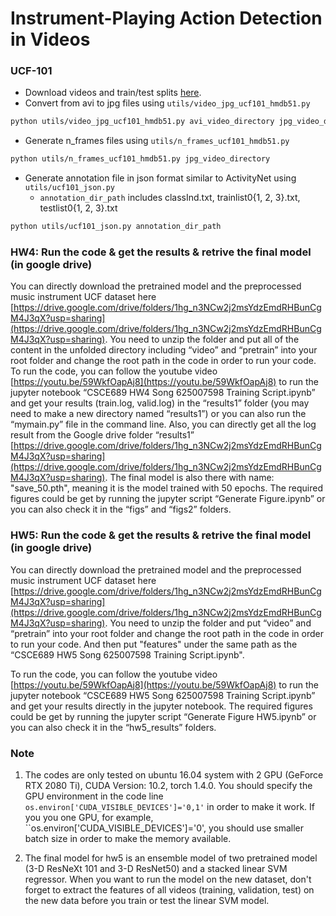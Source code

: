 # Instrument-Playing Action Detection in Videos


### UCF-101

* Download videos and train/test splits [here](http://crcv.ucf.edu/data/UCF101.php).
* Convert from avi to jpg files using ```utils/video_jpg_ucf101_hmdb51.py```

```bash
python utils/video_jpg_ucf101_hmdb51.py avi_video_directory jpg_video_directory
```

* Generate n_frames files using ```utils/n_frames_ucf101_hmdb51.py```

```bash
python utils/n_frames_ucf101_hmdb51.py jpg_video_directory
```

* Generate annotation file in json format similar to ActivityNet using ```utils/ucf101_json.py```
  * ```annotation_dir_path``` includes classInd.txt, trainlist0{1, 2, 3}.txt, testlist0{1, 2, 3}.txt

```bash
python utils/ucf101_json.py annotation_dir_path
```



### HW4: Run the code & get the results & retrive the final model (in google drive)
You can directly download the pretrained model and the preprocessed music instrument UCF dataset here [https://drive.google.com/drive/folders/1hg_n3NCw2j2msYdzEmdRHBunCgM4J3qX?usp=sharing](https://drive.google.com/drive/folders/1hg_n3NCw2j2msYdzEmdRHBunCgM4J3qX?usp=sharing). You need to unzip the folder and put all of the content in the unfolded directory including “video” and “pretrain” into your root folder and change the root path in the code in order to run your code.
To run the code, you can follow the youtube video [https://youtu.be/59WkfOapAj8](https://youtu.be/59WkfOapAj8) to run the jupyter notebook “CSCE689 HW4 Song 625007598 Training Script.ipynb” and get your results (train.log, valid.log) in the “results1” folder (you may need to make a new directory named “results1”) or you can also run the “mymain.py” file in the command line. Also, you can directly get all the log result from the Google drive folder “results1” [https://drive.google.com/drive/folders/1hg_n3NCw2j2msYdzEmdRHBunCgM4J3qX?usp=sharing](https://drive.google.com/drive/folders/1hg_n3NCw2j2msYdzEmdRHBunCgM4J3qX?usp=sharing). The final model is also there with name: "save_50.pth", meaning it is the model trained with 50 epochs. The required figures could be get by running the jupyter script “Generate Figure.ipynb” or you can also check it in the “figs” and “figs2” folders.


### HW5: Run the code & get the results & retrive the final model (in google drive)
You can directly download the pretrained model and the preprocessed music instrument UCF dataset here [https://drive.google.com/drive/folders/1hg_n3NCw2j2msYdzEmdRHBunCgM4J3qX?usp=sharing](https://drive.google.com/drive/folders/1hg_n3NCw2j2msYdzEmdRHBunCgM4J3qX?usp=sharing). You need to unzip the folder and put “video” and “pretrain” into your root folder and change the root path in the code in order to run your code. And then put "features" under the same path as the “CSCE689 HW5 Song 625007598 Training Script.ipynb".

To run the code, you can follow the youtube video [https://youtu.be/59WkfOapAj8](https://youtu.be/59WkfOapAj8) to run the jupyter notebook “CSCE689 HW5 Song 625007598 Training Script.ipynb” and get your results directly in the jupyter notebook. The required figures could be get by running the jupyter script “Generate Figure HW5.ipynb” or you can also check it in the “hw5_results” folders.

### Note
1. The codes are only tested on ubuntu 16.04 system with 2 GPU (GeForce RTX 2080 Ti), CUDA Version: 10.2, torch 1.4.0. You should specify the GPU environment in the code line ``os.environ['CUDA_VISIBLE_DEVICES']='0,1'`` in order to make it work. If you you one GPU, for example, ``os.environ['CUDA_VISIBLE_DEVICES']='0', you should use smaller batch size in order to make the memory available. 

2. The final model for hw5 is an ensemble model of two pretrained model (3-D ResNeXt 101 and 3-D ResNet50) and a stacked linear SVM regressor. When you want to run the model on the new dataset, don't forget to extract the features of all videos (training, validation, test) on the new data before you train or test the linear SVM model.
